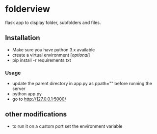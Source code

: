 # folderview
flask app to display folder, subfolders and files.

## Installation
- Make sure you have python 3.x available
- create a virtual environment [*optional*]
- pip install -r requirements.txt

### Usage
- update the parent directory in app.py as ppath="<update here>" before running the server
- python app.py
- go to http://127.0.0.1:5000/

## other modifications
- to run it on a custom port set the environment variable 